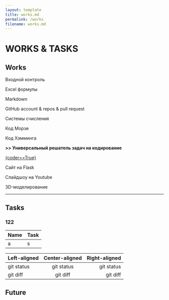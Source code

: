 ```yaml
---
layout: template
title: works.md
permalink: /works
filename: works.md
---
```


<link rel="stylesheet" href="./faq/style.css">

# WORKS & TASKS



## Works

Входной контроль

Excel формулы

Markdown

GitHub account & repos & pull request

Системы счисления

Код Морзе

Код Хэмминга

**>> Универсальный решатель задач на кодирование** 

<a class="iksweb" href="https://hackertyper.net/#" target="_blank"  title="{coder==True}">{coder==True}</a>

Сайт на Flask

Слайдшоу на Youtube

3D-моделирование

---------------------------
## Tasks
### 122
|Name|Task|
|-|-|
|a|s|

| Left-aligned | Center-aligned | Right-aligned |
| :---         |     :---:      |          ---: |
| git status   | git status     | git status    |
| git diff     | git diff       | git diff      |

## Future

